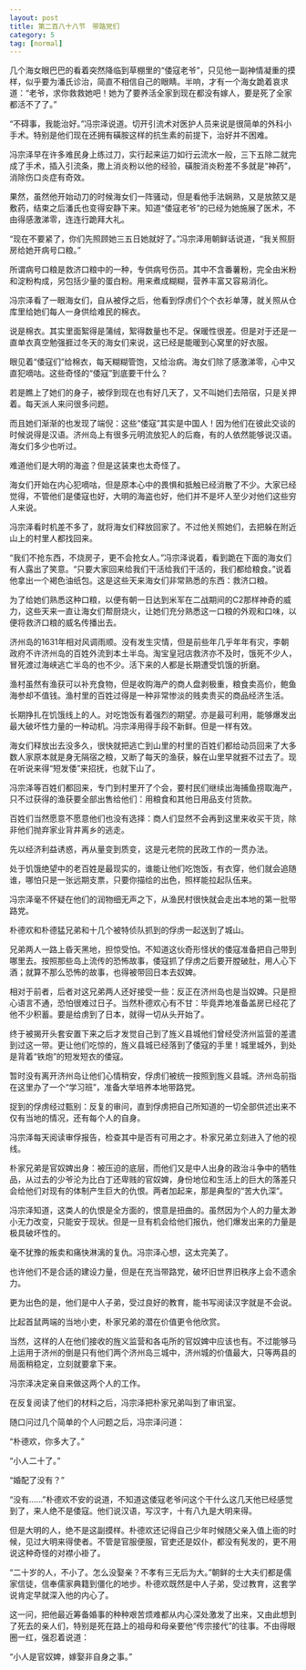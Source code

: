 ```yaml
---
layout: post
title: 第二百八十八节　带路党们
category: 5
tag: [normal]
---
```


几个海女眼巴巴的看着突然降临到草棚里的“倭寇老爷”，只见他一副神情凝重的摸样，似乎要为潘氏诊治，简直不相信自己的眼睛。半响，才有一个海女跪着哀求道：“老爷，求你救救她吧！她为了要养活全家到现在都没有嫁人，要是死了全家都活不了了。”

“不碍事，我能治好。”冯宗泽说道。切开引流术对医护人员来说是很简单的外科小手术。特别是他们现在还拥有磺胺这样的抗生素的前提下，治好并不困难。

冯宗泽早在许多难民身上练过刀，实行起来运刀如行云流水一般，三下五除二就完成了手术，插入引流条，撒上消炎粉以他的经验，磺胺消炎粉差不多就是“神药”，消除伤口炎症有奇效。

果然，虽然他开始动刀的时候海女们一阵骚动，但是看他手法娴熟，又是放脓又是敷药，结束之后潘氏也变得安静下来。知道“倭寇老爷”的已经为她施展了医术，不由得感激涕零，连连行跪拜大礼。

“现在不要紧了，你们先照顾她三五日她就好了。”冯宗泽用朝鲜话说道，“我关照厨房给她开病号口粮。”

所谓病号口粮是救济口粮中的一种，专供病号伤员。其中不含番薯粉，完全由米粉和淀粉构成，另包括少量的蛋白粉。用来煮成糊糊，营养丰富又容易消化。

冯宗泽看了一眼海女们，自从被俘之后，他看到俘虏们个个衣衫单薄，就关照从仓库里给她们每人一身供给难民的棉衣。

说是棉衣。其实里面絮得是蒲绒，絮得数量也不足。保暖性很差。但是对于还是一直单衣真空勉强捱过冬天的海女们来说，这已经是能暖到心窝里的好衣服。

眼见着“倭寇们”给棉衣，每天糊糊管饱，又给治病。海女们除了感激涕零，心中又直犯嘀咕。这些奇怪的“倭寇”到底要干什么？

若是瞧上了她们的身子，被俘到现在也有好几天了，又不叫她们去陪宿，只是关押着。每天派人来问很多问题。

而且她们渐渐的也发现了端倪：这些“倭寇”其实是中国人！因为他们在彼此交谈的时候说得是汉语。济州岛上有很多元明流放犯人的后裔，有的人依然能够说汉语。海女们多少也听过。

难道他们是大明的海盗？但是这装束也太奇怪了。

海女们开始在内心犯嘀咕，但是原本心中的畏惧和抵触已经消散了不少。大家已经觉得，不管他们是倭寇也好，大明的海盗也好，他们并不是坏人至少对他们这些穷人来说。

冯宗泽看时机差不多了，就将海女们释放回家了。不过他关照她们，去把躲在附近山上的村里人都找回来。

“我们不抢东西，不烧房子，更不会抢女人。”冯宗泽说着，看到跪在下面的海女们有人露出了笑意。“只要大家回来给我们干活给我们干活的，我们都给粮食。”说着他拿出一个褐色油纸包。这是这些天来海女们非常熟悉的东西：救济口粮。

为了给她们熟悉这种口粮，以便有朝一日达到米军在二战期间的C2那样神奇的威力，这些天来一直让海女们帮厨烧火，让她们充分熟悉这一口粮的外观和口味，以便将救济口粮的威名传播出去。

济州岛的1631年相对风调雨顺。没有发生灾情，但是前些年几乎年年有灾，李朝政府不许济州岛的百姓外流到本土半岛。淘宝皇冠店救济亦不及时，饿死不少人，冒死渡过海峡逃亡半岛的也不少。活下来的人都是长期遭受饥饿的折磨。

渔村虽然有渔获可以补充食物，但是收购海产的商人盘剥极重，粮食卖高价，鲍鱼海参却不值钱。渔村里的百姓过得是一种非常惨淡的贱卖贵买的商品经济生活。

长期挣扎在饥饿线上的人。对吃饱饭有着强烈的期望。亦是最可利用，能够爆发出最大破坏性力量的一种动机。冯宗泽用得手段不新鲜。但是一样有效。

海女们释放出去没多久，很快就把逃亡到山里的村里的百姓们都给动员回来了大多数人家原本就是身无隔宿之粮，又断了每天的渔获，躲在山里早就捱不过去了。现在听说来得“短发倭”来招抚，也就下山了。

冯宗泽等百姓们都回来，专门到村里开了个会，要村民们继续出海捕鱼捞取海产，只不过获得的渔获要全部出售给他们：用粮食和其他日用品支付货款。

百姓们当然愿意不愿意他们也没有选择：商人们显然不会再到这里来收买干货，除非他们抛弃家业背井离乡的逃走。

先以经济利益诱惑，再从量变到质变，这是元老院的民政工作的一贯办法。

处于饥饿绝望中的老百姓是最现实的，谁能让他们吃饱饭，有衣穿，他们就会追随谁，哪怕只是一张远期支票，只要你描绘的出色，照样能拉起队伍来。

冯宗泽毫不怀疑在他们的润物细无声之下，从渔民村很快就会走出本地的第一批带路党。

朴德欢和朴德猛兄弟和十几个被特侦队抓到的俘虏一起送到了城山。

兄弟两人一路上昏天黑地，担惊受怕。不知道这伙奇形怪状的倭寇准备把自己带到哪里去。按照那些岛上流传的恐怖故事，倭寇抓了俘虏之后要开膛破肚，用人心下酒；就算不那么恐怖的故事，也得被带回日本去奴婢。

相对于前者，后者对这兄弟两人还好接受一些：反正在济州岛也是当奴婢。只是担心语言不通，恐怕很难过日子。当然朴德欢心有不甘：毕竟弄地准备盖房已经花了他不少积蓄。要是给虏到了日本，就得一切从头开始了。

终于被揭开头套安置下来之后才发觉自己到了旌义县城他们曾经受济州监营的差遣到过这一带。更让他们吃惊的，旌义县城已经落到了倭寇的手里！城里城外，到处是背着“铁炮”的短发短衣的倭寇。

暂时没有离开济州岛让他们心情稍安，俘虏们被统一按照到旌义县城。济州岛前指在这里办了一个“学习班”，准备大举培养本地带路党。

捉到的俘虏经过甄别：反复的审问，直到俘虏把自己所知道的一切全部供述出来不仅有当地的情况，还有每个人的自身。

冯宗泽每天阅读审俘报告，检查其中是否有可用之才。朴家兄弟立刻进入了他的视线。

朴家兄弟是官奴婢出身：被压迫的底层，而他们又是中人出身的政治斗争中的牺牲品，从过去的少爷沦为比白丁还卑贱的官奴婢，身份地位和生活上的巨大的落差只会给他们对现有的体制产生巨大的仇恨。两者加起来，那是典型的“苦大仇深”。

冯宗泽知道，这类人的仇恨是全方面的，恨意是扭曲的。虽然因为个人的力量太渺小无力改变，只能安于现状。但是一旦有机会给他们报仇，他们爆发出来的力量是极具破坏性的。

毫不犹豫的叛卖和痛快淋漓的复仇。冯宗泽心想，这太完美了。

也许他们不是合适的建设力量，但是在充当带路党，破坏旧世界旧秩序上会不遗余力。

更为出色的是，他们是中人子弟，受过良好的教育，能书写阅读汉字就是不会说。

比起首鼠两端的当地小吏，朴家兄弟的潜在价值更令他欣赏。

当然，这样的人在他们接收的旌义监营和各屯所的官奴婢中应该也有。不过能够马上运用于济州的倒是只有他们两个济州岛三城中，济州城的价值最大，只等两县的局面稍稳定，立刻就要拿下来。

冯宗泽决定亲自来做这两个人的工作。

在反复阅读了他们的材料之后，冯宗泽把朴家兄弟叫到了审讯室。

随口问过几个简单的个人问题之后，冯宗泽问道：

“朴德欢，你多大了。”

“小人二十了。”

“婚配了没有？”

“没有……”朴德欢不安的说道，不知道这倭寇老爷问这个干什么这几天他已经感觉到了，来人绝不是倭寇。他们说汉语，写汉字，十有八九是大明来得。

但是大明的人，绝不是这副摸样。朴德欢还记得自己少年时候随父亲入值上衙的时候，见过大明来得使者。不管是官服便服，官吏还是奴仆，都没有髡发的，更不用说这种奇怪的对襟小褂了。

“二十岁的人，不小了。怎么没娶亲？不孝有三无后为大。”朝鲜的士大夫们都是儒家信徒，信奉儒家典籍到僵化的地步。朴德欢既然是中人子弟，受过教育，这套学说肯定早就深入他的内心了。

这一问，把他最近筹备婚事的种种艰苦烦难都从内心深处激发了出来，又由此想到了死去的亲人们，特别是死在路上的祖母和母亲要他“传宗接代”的往事。不由得眼圈一红，强忍着说道：

“小人是官奴婢，嫁娶非自身之事。”